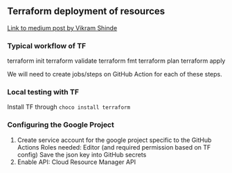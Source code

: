 ## Terraform deployment of resources

[Link to medium post by Vikram Shinde](https://medium.com/interleap/automating-terraform-deployment-to-google-cloud-with-github-actions-17516c4fb2e5)

### Typical workflow of TF

terraform init
terraform validate
terraform fmt
terraform plan
terraform apply

We will need to create jobs/steps on GitHub Action for each of these steps.

### Local testing with TF
Install TF through
```choco install terraform```


### Configuring the Google Project
1. Create service account for the google project specific to the GitHub Actions
Roles needed: Editor (and required permission based on TF config)
Save the json key into GitHub secrets
2. Enable API: Cloud Resource Manager API